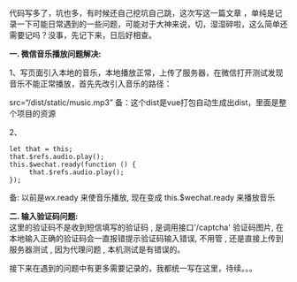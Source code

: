 代码写多了，坑也多，有时候还自己挖坑自己跳，这次写这一篇文章 ，单纯是记录一下可能日常遇到的一些问题，可能对于大神来说，切，湿湿碎啦，这么简单还需要记吗？没事，先记下来，日后好相查。

**一. 微信音乐播放问题解决:**

1、写页面引入本地的音乐，本地播放正常，上传了服务器，在微信打开测试发现音乐不能正常播放，首先先改引入音乐的路径：

src=“/dist/static/music.mp3”   备：这个dist是vue打包自动生成出dist，里面是整个项目的资源

2、

```
let that = this;
that.$refs.audio.play();
this.$wechat.ready(function () {
     that.$refs.audio.play();
});
```

备: 以前是wx.ready    来使音乐播放, 现在变成  this.$wechat.ready  来播放音乐

**二. 输入验证码问题:**  
       这里的验证码不是收到短信填写的验证码 ,  是调用接口'/captcha' 验证码图片, 在本地输入正确的验证码会一直报错提示验证码输入错误,  不用管  ,   还是直接上传到服务器测试  ,  因为代理问题  ,  本机测试是有错误的。  


接下来在遇到的问题中有更多需要记录的，我都统一写在这里，待续。。。

